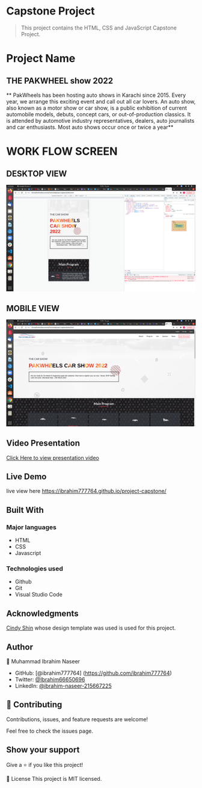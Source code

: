 # Capstone Project

> This project contains the HTML, CSS and JavaScript Capstone Project. 


# Project Name
## THE PAKWHEEL show 2022

**   PakWheels has been hosting auto shows in Karachi since 2015. Every year, we arrange this exciting event and call out all car lovers. An auto show, also known as a motor show or car show, is a public exhibition of current automobile models, debuts, concept cars, or out-of-production classics. It is attended by automotive industry representatives, dealers, auto journalists and car enthusiasts. Most auto shows occur once or twice a year** 
# WORK FLOW SCREEN 
## DESKTOP VIEW
![screenshot](./img/1ss.png)
## MOBILE VIEW
![screenshot](./img/4ss.png)
## Video Presentation
[Click Here to view presentation video](https://www.loom.com/share/7d2164812b454565bd1fe06c0e7b7df6)
## Live Demo
 live view  here https://ibrahim777764.github.io/project-capstone/


## Built With
### Major languages
- HTML
- CSS
- Javascript

### Technologies used
- Github
- Git
- Visual Studio Code

## Acknowledgments

[Cindy Shin](https://www.behance.net/gallery/29845175/CC-Global-Summit-2015) whose design template was used is used for this project.




## Author
👤 Muhammad Ibrahim Naseer

- GitHub: [@ibrahim777764] (https://github.com/ibrahim777764)
- Twitter: [@Ibrahim66650696 ](https://twitter.com/Ibrahim66650696) 
- LinkedIn: [@ibrahim-naseer-215667225](hhttps://www.linkedin.com/in/ibrahim-naseer-215667225/)

## 🤝 Contributing
Contributions, issues, and feature requests are welcome!

Feel free to check the issues page.


## Show your support
Give a ⭐️ if you like this project!

📝 License
This project is MIT licensed.
